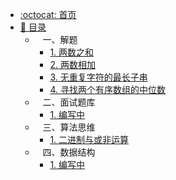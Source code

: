 * [:octocat: 首页](/README)
* [:bookmark: 目录](#)
    * &nbsp;&nbsp; 一、解题
        * [1. 两数之和](/notes/解题/两数之和.md)
        * [2. 两数相加](#)
        * [3. 无重复字符的最长子串](#)
        * [4. 寻找两个有序数组的中位数](#)   
    * &nbsp;&nbsp; 二、面试题库
        * [1. 编写中](#)       
    * &nbsp;&nbsp; 三、算法思维
        * [1. 二进制与或非运算](#)
    * &nbsp;&nbsp; 四、数据结构
        * [1. 编写中](#)     